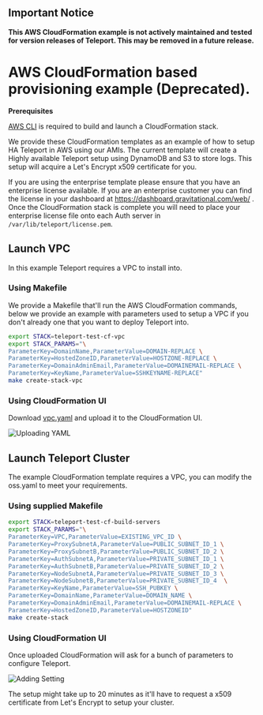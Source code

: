 
## Important Notice

**This AWS CloudFormation example is not actively maintained and tested for version releases of Teleport.  This may be removed in a future release.**

# AWS CloudFormation based provisioning example (Deprecated).

**Prerequisites** 

[AWS CLI](https://aws.amazon.com/cli/) is required to build and launch a CloudFormation stack.

We provide these CloudFormation templates as an example of how to setup HA Teleport in
AWS using our AMIs. The current template will create a Highly available Teleport setup
using DynamoDB and S3 to store logs. This setup will acquire a Let's Encrypt x509 certificate
for you.

If you are using the enterprise template please ensure that you have an enterprise license
available. If you are an enterprise customer you can find the license in your dashboard 
at https://dashboard.gravitational.com/web/ . Once the CloudFormation stack is complete 
you will need to place your enterprise license file onto each Auth server in   
`/var/lib/teleport/license.pem`.

## Launch VPC
In this example Teleport requires a VPC to install into.

### Using Makefile
We provide a Makefile that'll run the AWS CloudFormation commands, below we provide
an example with parameters used to setup a VPC if you don't already one that you 
want to deploy Teleport into. 

```bash
export STACK=teleport-test-cf-vpc
export STACK_PARAMS="\
ParameterKey=DomainName,ParameterValue=DOMAIN-REPLACE \
ParameterKey=HostedZoneID,ParameterValue=HOSTZONE-REPLACE \
ParameterKey=DomainAdminEmail,ParameterValue=DOMAINEMAIL-REPLACE \
ParameterKey=KeyName,ParameterValue=SSHKEYNAME-REPLACE"
make create-stack-vpc
```

### Using CloudFormation UI
Download [vpc.yaml](https://github.com/gravitational/teleport/blob/master/examples/aws/cloudformation/vpc.yaml) and upload it to the CloudFormation UI. 

![Uploading YAML](./img/aws-cf-oss-teleport-img.png)

## Launch Teleport Cluster
The example CloudFormation template requires a VPC, you can modify the oss.yaml to
meet your requirements. 

### Using supplied Makefile

```bash
export STACK=teleport-test-cf-build-servers
export STACK_PARAMS="\
ParameterKey=VPC,ParameterValue=EXISTING_VPC_ID \
ParameterKey=ProxySubnetA,ParameterValue=PUBLIC_SUBNET_ID_1 \
ParameterKey=ProxySubnetB,ParameterValue=PUBLIC_SUBNET_ID_2 \
ParameterKey=AuthSubnetA,ParameterValue=PRIVATE_SUBNET_ID_1 \
ParameterKey=AuthSubnetB,ParameterValue=PRIVATE_SUBNET_ID_2 \
ParameterKey=NodeSubnetA,ParameterValue=PRIVATE_SUBNET_ID_3 \
ParameterKey=NodeSubnetB,ParameterValue=PRIVATE_SUBNET_ID_4  \
ParameterKey=KeyName,ParameterValue=SSH_PUBKEY \
ParameterKey=DomainName,ParameterValue=DOMAIN_NAME \
ParameterKey=DomainAdminEmail,ParameterValue=DOMAINEMAIL-REPLACE \
ParameterKey=HostedZoneID,ParameterValue=HOSTZONEID" 
make create-stack 
```
### Using CloudFormation UI
Once uploaded CloudFormation will ask for a bunch of parameters to configure Teleport.

![Adding Setting](./img/aws-cf-oss-teleport.png)

The setup might take up to 20 minutes as it'll have to request a x509 certificate
from Let's Encrypt to setup your cluster. 
